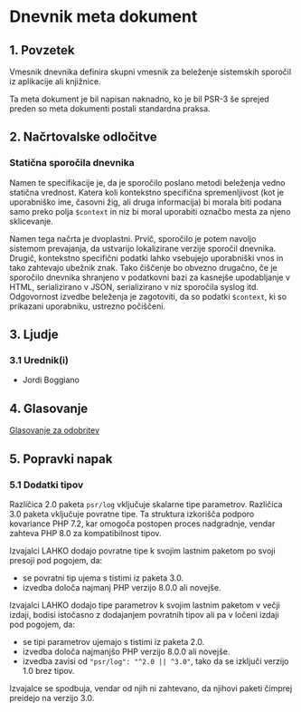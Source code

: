 # Dnevnik meta dokument

## 1. Povzetek

Vmesnik dnevnika definira skupni vmesnik za beleženje sistemskih sporočil iz
aplikacije ali knjižnice.

Ta meta dokument je bil napisan naknadno, ko je bil PSR-3 še sprejed preden so
meta dokumenti postali standardna praksa.

## 2. Načrtovalske odločitve

### Statična sporočila dnevnika

Namen te specifikacije je, da je sporočilo poslano metodi beleženja vedno
statična vrednost. Katera koli kontekstno specifična spremenljivost (kot je
uporabniško ime, časovni žig, ali druga informacija) bi morala biti podana samo
preko polja `$context` in niz bi moral uporabiti označbo mesta za njeno
sklicevanje.

Namen tega načrta je dvoplastni. Prvič, sporočilo je potem navoljo sistemom
prevajanja, da ustvarijo lokalizirane verzije sporočil dnevnika. Drugič,
kontekstno specifični podatki lahko vsebujejo uporabniški vnos in tako zahtevajo
ubežnik znak. Tako čiščenje bo obvezno drugačno, če je sporočilo dnevnika
shranjeno v podatkovni bazi za kasnejše upodabljanje v HTML, serializirano v
JSON, serializirano v niz sporočila syslog itd. Odgovornost izvedbe beleženja je
zagotoviti, da so podatki `$context`, ki so prikazani uporabniku, ustrezno
počiščeni.

## 3. Ljudje

### 3.1 Urednik(i)

* Jordi Boggiano

## 4. Glasovanje

[Glasovanje za odobritev](https://groups.google.com/g/php-fig/c/d0yPC7jWPAE/m/rhexAfz2T_8J)

## 5. Popravki napak

### 5.1 Dodatki tipov

Različica 2.0 paketa `psr/log` vključuje skalarne tipe parametrov. Različica 3.0
paketa vključuje povratne tipe. Ta struktura izkorišča podporo kovariance PHP
7.2, kar omogoča postopen proces nadgradnje, vendar zahteva PHP 8.0 za
kompatibilnost tipov.

Izvajalci LAHKO dodajo povratne tipe k svojim lastnim paketom po svoji presoji
pod pogojem, da:

* se povratni tip ujema s tistimi iz paketa 3.0.
* izvedba določa najmanj PHP verzijo 8.0.0 ali novejše.

Izvajalci LAHKO dodajo tipe parametrov k svojim lastnim paketom v večji izdaji,
bodisi istočasno z dodajanjem povratnih tipov ali pa v ločeni izdaji pod
pogojem, da:

* se tipi parametrov ujemajo s tistimi iz paketa 2.0.
* izvedba določa najmanjšo PHP verzijo 8.0.0 ali novejše.
* izvedba zavisi od `"psr/log": "^2.0 || ^3.0"`, tako da se izključi verzijo 1.0
  brez tipov.

Izvajalce se spodbuja, vendar od njih ni zahtevano, da njihovi paketi čimprej
preidejo na verzijo 3.0.
